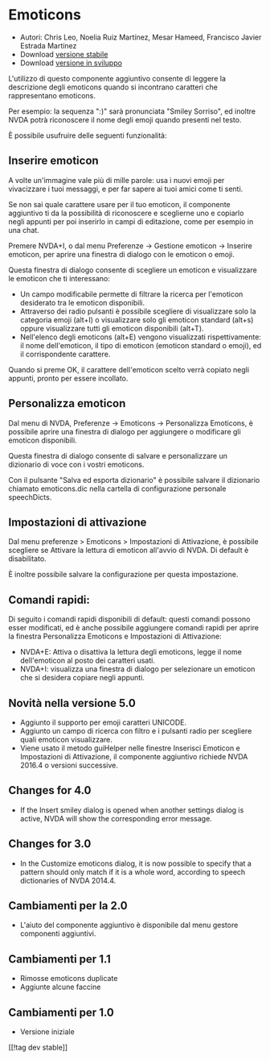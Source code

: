 # Emoticons #

* Autori: Chris Leo, Noelia Ruiz Martínez, Mesar Hameed, Francisco Javier
  Estrada Martínez
* Download [versione stabile][1]
* Download [versione in sviluppo][1]

L'utilizzo di questo componente aggiuntivo consente di leggere la
descrizione degli emoticons quando si incontrano caratteri che rappresentano
emoticons.

Per esempio: la sequenza ":)" sarà pronunciata "Smiley Sorriso", ed inoltre
NVDA potrà riconoscere il nome degli emoji quando presenti nel testo.

È possibile usufruire delle seguenti funzionalità:

## Inserire emoticon ##

A volte un'immagine vale più di mille parole: usa i nuovi emoji per
vivacizzare i tuoi messaggi, e per far sapere ai tuoi amici come ti senti.

Se non sai quale carattere usare per il tuo emoticon, il componente
aggiuntivo ti da la possibilità di riconoscere e sceglierne uno e copiarlo
negli appunti per poi inserirlo in campi di editazione, come per esempio in
una chat.

Premere NVDA+I, o dal menu Preferenze -> Gestione emoticon -> Inserire emoticon, per aprire una finestra di dialogo con le emoticon o emoji.

Questa finestra di dialogo consente di scegliere un emoticon e visualizzare
le emoticon che ti interessano:

*	Un campo modificabile permette di filtrare la ricerca per l'emoticon
  desiderato tra le emoticon disponibili. 
*	Attraverso dei radio pulsanti è possibile scegliere di visualizzare solo la categoria emoji (alt+I) o visualizzare solo gli emoticon standard (alt+s) oppure visualizzare tutti gli emoticon disponibili (alt+T).
*	Nell'elenco degli emoticons (alt+E) vengono visualizzati rispettivamente: il nome dell'emoticon, il tipo di emoticon (emoticon standard o emoji), ed il corrispondente carattere.

Quando si preme OK, il carattere dell'emoticon scelto verrà copiato negli
appunti, pronto per essere incollato.

## Personalizza emoticon ##

Dal menu di NVDA, Preferenze -> Emoticons -> Personalizza Emoticons, è possibile aprire una finestra di dialogo per aggiungere o modificare gli emoticon disponibili.

Questa finestra di dialogo consente di salvare e personalizzare un
dizionario di voce con i vostri emoticons.

Con il pulsante "Salva ed esporta dizionario" è possibile salvare il
dizionario chiamato emoticons.dic nella cartella di configurazione personale
speechDicts.

## Impostazioni di attivazione ##

Dal menu preferenze > Emoticons > Impostazioni di Attivazione, è possibile scegliere se Attivare la lettura di emoticon all'avvio di NVDA. Di default è disabilitato.

È inoltre possibile salvare la configurazione per questa impostazione.

## Comandi rapidi: ##

Di seguito i comandi rapidi disponibili di default: questi comandi possono
esser modificati, ed è anche possibile aggiungere comandi rapidi per aprire
la finestra Personalizza Emoticons e Impostazioni di Attivazione:

* NVDA+E: Attiva o disattiva la lettura degli emoticons, legge il nome
  dell'emoticon al posto dei caratteri usati.
* NVDA+I: visualizza una finestra di dialogo per selezionare un emoticon che
  si desidera copiare negli appunti.


## Novità nella versione 5.0 ##

* Aggiunto il supporto per emoji caratteri UNICODE.
* Aggiunto un campo di ricerca con filtro e i pulsanti radio per scegliere
  quali emoticon visualizzare.
* Viene usato il metodo guiHelper nelle finestre Inserisci Emoticon e
  Impostazioni di Attivazione, il componente aggiuntivo richiede NVDA 2016.4
  o versioni successive.

## Changes for 4.0 ##

* If the Insert smiley dialog is opened when another settings dialog is
  active, NVDA will show the corresponding error message.


## Changes for 3.0 ##

* In the Customize emoticons dialog, it is now possible to specify that a
  pattern should only match if it is a whole word, according to speech
  dictionaries of NVDA 2014.4.


## Cambiamenti per la 2.0 ##

* L'aiuto del componente aggiuntivo è disponibile dal menu gestore
  componenti aggiuntivi.


## Cambiamenti per 1.1 ##

* Rimosse emoticons duplicate
* Aggiunte alcune faccine

## Cambiamenti per 1.0 ##

* Versione iniziale

[[!tag dev stable]]

[1]: http://addons.nvda-project.org/files/get.php?file=emo

[2]: http://addons.nvda-project.org/files/get.php?file=emo-dev
